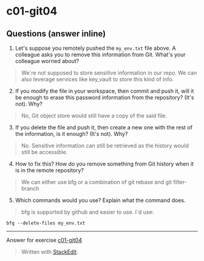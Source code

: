 ﻿

# c01-git04

## Questions (answer inline)

1. Let's suppose you remotely pushed the `my_env.txt` file above. A colleague asks you to remove this information from Git. What's your colleague worried about?

> We`re not supposed to store sensitive information in our repo. We can
> also leverage services like key_vault to store this kind of info.

2. If you modify the file in your workspace, then commit and push it, will it be enough to erase this password information from the repository? (It's not). Why?

> No, Git object store would still have a copy of the said file.

3. If you delete the file and push it, then create a new one with the rest of the information, is it enough? (It's not). Why?

> No. Sensitive information can still be retrieved as the history would
> still be accessible.

4. How to fix this? How do you remove something from Git history when it is in the remote repository?

> We can either use bfg or a combination of git rebase and git
> filter-branch

5. Which commands would you use? Explain what the command does.
   

> bfg is supported by github and easier to use. I`d use:

```shell
bfg --delete-files my_env.txt
```

<!-- Don't change anything below this point-->
<!-- Before commiting, remove both commented lines--> 
***
Answer for exercise [c01-git04](https://github.com/devopsacademyau/academy/blob/23cc1dfa31e85651e3cdc1b0ef38da21518841ba/classes/01class/exercises/c01-git04/README.md)
> Written with [StackEdit](https://stackedit.io/).
